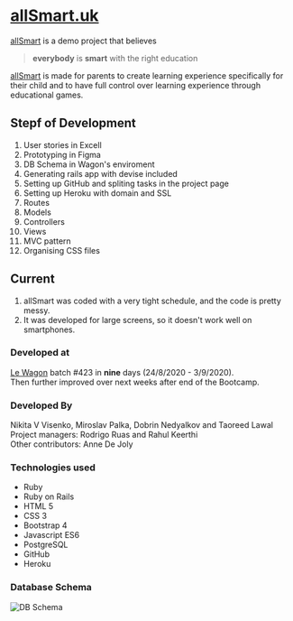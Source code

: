 # [allSmart.uk](https://www.allsmart.uk)
[allSmart](https://www.allsmart.uk) is a demo project that believes 
> **everybody** is **smart** with the right education

[allSmart](https://www.allsmart.uk) is made for parents to create learning experience specifically for their child and to have full control over learning experience through educational games.

## Stepf of Development
1. User stories in Excell
2. Prototyping in Figma
3. DB Schema in Wagon's enviroment
4. Generating rails app with devise included
5. Setting up GitHub and spliting tasks in the project page
6. Setting up Heroku with domain and SSL 
7. Routes
8. Models
9. Controllers
10. Views
11. MVC pattern
12. Organising CSS files

## Current 
1. allSmart was coded with a very tight schedule, and the code is pretty messy.
2. It was developed for large screens, so it doesn't work well on smartphones.

### Developed at
[Le Wagon](https://www.lewagon.com/) batch #423 in **nine** days (24/8/2020 - 3/9/2020).\
Then further improved over next weeks after end of the Bootcamp.

### Developed By
Nikita V Visenko, Miroslav Palka, Dobrin Nedyalkov and Taoreed Lawal\
Project managers: Rodrigo Ruas and Rahul Keerthi\
Other contributors: Anne De Joly

### Technologies used
* Ruby
* Ruby on Rails
* HTML 5
* CSS 3
* Bootstrap 4
* Javascript ES6
* PostgreSQL
* GitHub
* Heroku

### Database Schema
![DB Schema](https://res.cloudinary.com/mirodev/image/upload/v1600135233/dbSchema_m7fkdb.jpg)
